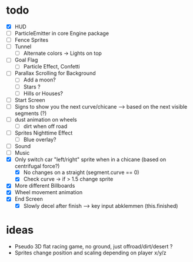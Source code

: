 # todo

* [x] HUD
* [ ] ParticleEmitter in core Engine package
* [ ] Fence Sprites
* [ ] Tunnel
  * [ ] Alternate colors -> Lights on top
* [ ] Goal Flag
  * [ ] Particle Effect, Confetti
* [ ] Parallax Scrolling for Background
  * [ ] Add a moon?
  * [ ] Stars ?
  * [ ] Hills or Houses?
* [ ] Start Screen
* [ ] Signs to show you the next curve/chicane --> based on the next visible segments (?)
* [ ] dust animation on wheels
  * [ ] dirt when off road
* [ ] Sprites Nighttime Effect
  * [ ] Blue overlay?
* [ ] Sound
* [ ] Music
* [x] Only switch car "left/right" sprite when in a chicane (based on centrifugal force?)
  * [x] No changes on a straight (segment.curve == 0)
  * [x] Check curve -> if > 1.5 change sprite
* [x] More different Billboards
* [x] Wheel movement animation
* [x] End Screen
  * [x] Slowly decel after finish --> key input abklemmen (this.finished)

# ideas

* Pseudo 3D flat racing game, no ground, just offroad/dirt/desert ?
* Sprites change position and scaling depending on player x/y/z